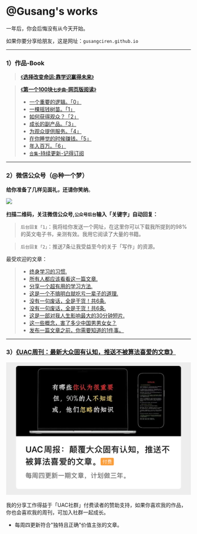 # @Gusang's works  
一年后，你会后悔没有从今天开始。

如果你要分享给朋友，这是网址：`gusangciren.github.io`

---

### 1）作品-Book  
> [《**选择改变命运:靠学识赢得未来**》](/fate/)


> [《**第一个100块`七步曲`-网页版阅读**》](/100/第一个100块.md)
> * [一个重要的逻辑。「0」](https://mp.weixin.qq.com/s/88ByMQWhPO5KsRGqAS4n6Q?token=1323808512&lang=zh_CN)
> * [一棵摇钱树苗。「1」](https://mp.weixin.qq.com/s/zK6DqYmYfOIi1JuqOTc2bQ?token=1323808512&lang=zh_CN)
> * [如何获得观众？「2」](https://mp.weixin.qq.com/s/VEzLE-Sm4XI6EvS8RPtJRA?token=1323808512&lang=zh_CN)
> * [成长的副产品。「3」](https://mp.weixin.qq.com/s/lMCOEt15Rd9H5S2FYXiZRQ?token=1323808512&lang=zh_CN)
> * [为观众提供服务。「4」](https://mp.weixin.qq.com/s/K4_yHJb9LcwboJArfZ9OWw?token=1323808512&lang=zh_CN)
> * [在你睡觉的时候赚钱。「5」](https://mp.weixin.qq.com/s/q-ykcwulqG-pZNJxL_bwMw?token=1323808512&lang=zh_CN)
> * [年入百万。「6」]()
> * [`合集`-持续更新-记得订阅](https://mp.weixin.qq.com/mp/appmsgalbum?__biz=MzkyOTE4MDcyOA==&action=getalbum&album_id=4040771453392732161#wechat_redirect)

---

### 2）微信公众号（@种一个梦）  
**给你准备了几样见面礼，还请你笑纳**。  

![](wechat-1.png)  

**扫描二维码，关注微信公众号,`公众号后台`输入「关键字」自动回复：**  


> `后台回复「1」`：我将给你发送一个网址，在这里你可以下载我所提到的98%的英文电子书，亲测有效。我用它阅读了大量的书籍。

> `后台回复「2」`：推送7条让我受益至今的关于「写作」的资源。


最受欢迎的文章：
> * [终身学习的习惯.](https://mp.weixin.qq.com/s/8hTgXYyc2JEf0BzRyTxf7Q?token=1323808512&lang=zh_CN)
> * [所有人都应该看看这一篇文章.](https://mp.weixin.qq.com/s/Wz2yPurU5db85RZ4tq2dfg?token=1323808512&lang=zh_CN)
> * [分享一个超有用的学习方法.](https://mp.weixin.qq.com/s/GymHqbSLgACzMJKcPEtBaQ?token=1323808512&lang=zh_CN)
> * [这是一个不搞明白就吃亏一辈子的道理.](https://mp.weixin.qq.com/s/Q1mhJ18ImQZnVoBephvHJg?token=1323808512&lang=zh_CN)
> * [没有一句废话，全是干货！共6条.](https://mp.weixin.qq.com/s/nXBGwloH9PeW-ZutbpNh_A?token=1323808512&lang=zh_CN)
> * [没有一句废话，全是干货！共6条.](https://mp.weixin.qq.com/s/cXqtcP_nV9_R3VXNT9c7Ww?token=1323808512&lang=zh_CN)
> * [这是一部对我人生影响最大的30分钟短片.](https://mp.weixin.qq.com/s/G8PSKupXIKnG1oMVsWMbkA?token=1323808512&lang=zh_CN)
> * [这一些概念，害了多少中国男男女女？](https://mp.weixin.qq.com/s/XIDv6zMHIY3g3KwkKvEpYQ?token=1323808512&lang=zh_CN)
> * [发布一篇文章之前，你需要知道的1件事。](https://mp.weixin.qq.com/s/Cqdw7-9Ezi8zD401iqy2wA)

---

### 3）[《UAC周刊：最新大众固有认知，推送不被算法喜爱的文章》](https://mp.weixin.qq.com/mp/appmsgaibum?biz=MzkyOTE4MDcyOA--&action=geta1bum&a1bum_id=3931407159660855300&scene=126Hwechat_redirect)

![](zhoukan-1.jpg)  

我的分享工作得益于「UAC社群」付费读者的赞助支持，如果你喜欢我的作品，你也会喜欢我的周刊，可加入社群一起成长。
- 每周四更新符合"独特且正确"价值主张的文章。  

